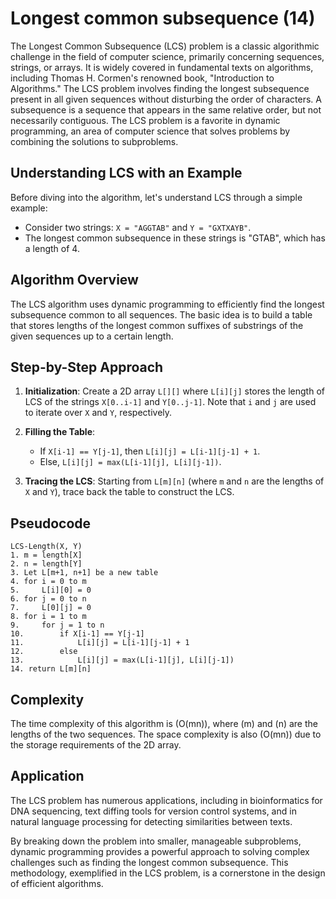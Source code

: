 # Longest common subsequence (14)

The Longest Common Subsequence (LCS) problem is a classic algorithmic challenge in the field of computer science, primarily concerning sequences, strings, or arrays. It is widely covered in fundamental texts on algorithms, including Thomas H. Cormen's renowned book, "Introduction to Algorithms." The LCS problem involves finding the longest subsequence present in all given sequences without disturbing the order of characters. A subsequence is a sequence that appears in the same relative order, but not necessarily contiguous. The LCS problem is a favorite in dynamic programming, an area of computer science that solves problems by combining the solutions to subproblems.

## Understanding LCS with an Example

Before diving into the algorithm, let's understand LCS through a simple example:

- Consider two strings: `X = "AGGTAB"` and `Y = "GXTXAYB"`.
- The longest common subsequence in these strings is "GTAB", which has a length of 4.

## Algorithm Overview

The LCS algorithm uses dynamic programming to efficiently find the longest subsequence common to all sequences. The basic idea is to build a table that stores lengths of the longest common suffixes of substrings of the given sequences up to a certain length.

## Step-by-Step Approach

1. **Initialization**: Create a 2D array `L[][]` where `L[i][j]` stores the length of LCS of the strings `X[0..i-1]` and `Y[0..j-1]`. Note that `i` and `j` are used to iterate over `X` and `Y`, respectively.

2. **Filling the Table**:
   - If `X[i-1] == Y[j-1]`, then `L[i][j] = L[i-1][j-1] + 1`.
   - Else, `L[i][j] = max(L[i-1][j], L[i][j-1])`.

3. **Tracing the LCS**: Starting from `L[m][n]` (where `m` and `n` are the lengths of `X` and `Y`), trace back the table to construct the LCS.

## Pseudocode

```plaintext
LCS-Length(X, Y)
1. m = length[X]
2. n = length[Y]
3. Let L[m+1, n+1] be a new table
4. for i = 0 to m
5.     L[i][0] = 0
6. for j = 0 to n
7.     L[0][j] = 0
8. for i = 1 to m
9.     for j = 1 to n
10.        if X[i-1] == Y[j-1]
11.            L[i][j] = L[i-1][j-1] + 1
12.        else
13.            L[i][j] = max(L[i-1][j], L[i][j-1])
14. return L[m][n]
```

## Complexity

The time complexity of this algorithm is \(O(mn)\), where \(m\) and \(n\) are the lengths of the two sequences. The space complexity is also \(O(mn)\) due to the storage requirements of the 2D array.

## Application

The LCS problem has numerous applications, including in bioinformatics for DNA sequencing, text diffing tools for version control systems, and in natural language processing for detecting similarities between texts.

By breaking down the problem into smaller, manageable subproblems, dynamic programming provides a powerful approach to solving complex challenges such as finding the longest common subsequence. This methodology, exemplified in the LCS problem, is a cornerstone in the design of efficient algorithms.
